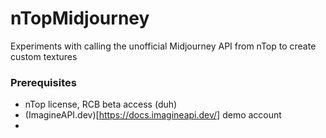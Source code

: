 # nTopMidjourney
Experiments with calling the unofficial Midjourney API from nTop to create custom textures

### Prerequisites

* nTop license, RCB beta access (duh)
* (ImagineAPI.dev)[https://docs.imagineapi.dev/] demo account
* 